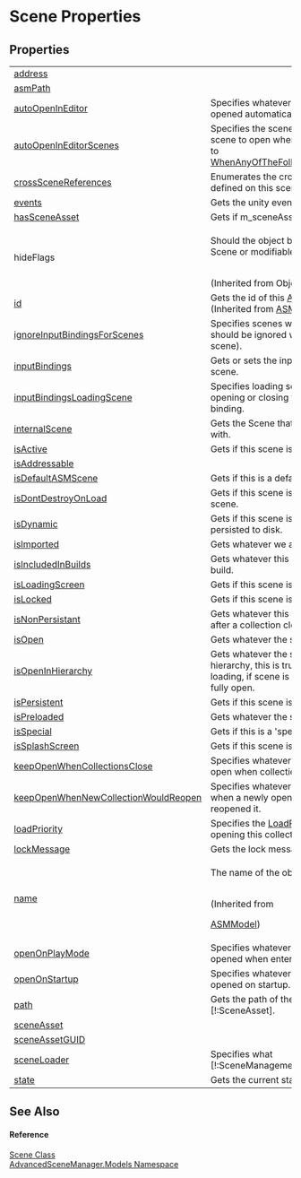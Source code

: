 # Scene Properties




## Properties
<table>
<tr>
<td><a href="P_AdvancedSceneManager_Models_Scene_address">address</a></td>
<td> </td></tr>
<tr>
<td><a href="P_AdvancedSceneManager_Models_Scene_asmPath">asmPath</a></td>
<td> </td></tr>
<tr>
<td><a href="P_AdvancedSceneManager_Models_Scene_autoOpenInEditor">autoOpenInEditor</a></td>
<td>Specifies whatever this scene should be opened automatically outside of play-mode.</td></tr>
<tr>
<td><a href="P_AdvancedSceneManager_Models_Scene_autoOpenInEditorScenes">autoOpenInEditorScenes</a></td>
<td>Specifies the scenes that should trigger this scene to open when <a href="P_AdvancedSceneManager_Models_Scene_autoOpenInEditor">autoOpenInEditor</a> is set to <a href="T_AdvancedSceneManager_Models_Enums_EditorPersistentOption">WhenAnyOfTheFollowingScenesAreOpened</a>.</td></tr>
<tr>
<td><a href="P_AdvancedSceneManager_Models_Scene_crossSceneReferences">crossSceneReferences</a></td>
<td>Enumerates the cross-scene references defined on this scene.</td></tr>
<tr>
<td><a href="P_AdvancedSceneManager_Models_Scene_events">events</a></td>
<td>Gets the unity events for this scene.</td></tr>
<tr>
<td><a href="P_AdvancedSceneManager_Models_Scene_hasSceneAsset">hasSceneAsset</a></td>
<td>Gets if m_sceneAsset has a value.</td></tr>
<tr>
<td>hideFlags</td>
<td><p>Should the object be hidden, saved with the Scene or modifiable by the user?</p><br />(Inherited from Object)</td></tr>
<tr>
<td><a href="P_AdvancedSceneManager_Models_ASMModel_id">id</a></td>
<td>Gets the id of this <a href="T_AdvancedSceneManager_Models_ASMModel">ASMModel</a>.<br />(Inherited from <a href="T_AdvancedSceneManager_Models_ASMModel">ASMModel</a>)</td></tr>
<tr>
<td><a href="P_AdvancedSceneManager_Models_Scene_ignoreInputBindingsForScenes">ignoreInputBindingsForScenes</a></td>
<td>Specifies scenes where input bindings should be ignored while open (for this scene).</td></tr>
<tr>
<td><a href="P_AdvancedSceneManager_Models_Scene_inputBindings">inputBindings</a></td>
<td>Gets or sets the input bindings for this scene.</td></tr>
<tr>
<td><a href="P_AdvancedSceneManager_Models_Scene_inputBindingsLoadingScene">inputBindingsLoadingScene</a></td>
<td>Specifies loading screen to use when opening or closing this scene using a input binding.</td></tr>
<tr>
<td><a href="P_AdvancedSceneManager_Models_Scene_internalScene">internalScene</a></td>
<td>Gets the Scene that this scene is associated with.</td></tr>
<tr>
<td><a href="P_AdvancedSceneManager_Models_Scene_isActive">isActive</a></td>
<td>Gets if this scene is currently active.</td></tr>
<tr>
<td><a href="P_AdvancedSceneManager_Models_Scene_isAddressable">isAddressable</a></td>
<td> </td></tr>
<tr>
<td><a href="P_AdvancedSceneManager_Models_Scene_isDefaultASMScene">isDefaultASMScene</a></td>
<td>Gets if this is a default ASM scene.</td></tr>
<tr>
<td><a href="P_AdvancedSceneManager_Models_Scene_isDontDestroyOnLoad">isDontDestroyOnLoad</a></td>
<td>Gets if this scene is the dontDestroyOnLoad scene.</td></tr>
<tr>
<td><a href="P_AdvancedSceneManager_Models_Scene_isDynamic">isDynamic</a></td>
<td>Gets if this scene is dynamic, it is not persisted to disk.</td></tr>
<tr>
<td><a href="P_AdvancedSceneManager_Models_Scene_isImported">isImported</a></td>
<td>Gets whatever we are tracked by AssetRef.</td></tr>
<tr>
<td><a href="P_AdvancedSceneManager_Models_Scene_isIncludedInBuilds">isIncludedInBuilds</a></td>
<td>Gets whatever this scene is included in build.</td></tr>
<tr>
<td><a href="P_AdvancedSceneManager_Models_Scene_isLoadingScreen">isLoadingScreen</a></td>
<td>Gets if this scene is a loading screen.</td></tr>
<tr>
<td><a href="P_AdvancedSceneManager_Models_Scene_isLocked">isLocked</a></td>
<td>Gets if this scene is locked.</td></tr>
<tr>
<td><a href="P_AdvancedSceneManager_Models_Scene_isNonPersistant">isNonPersistant</a></td>
<td>Gets whatever this scene will close normally after a collection closes.</td></tr>
<tr>
<td><a href="P_AdvancedSceneManager_Models_Scene_isOpen">isOpen</a></td>
<td>Gets whatever the scene is open.</td></tr>
<tr>
<td><a href="P_AdvancedSceneManager_Models_Scene_isOpenInHierarchy">isOpenInHierarchy</a></td>
<td>Gets whatever the scene is open in the hierarchy, this is true if scene is currently loading, if scene is preloaded, if scene is fully open.</td></tr>
<tr>
<td><a href="P_AdvancedSceneManager_Models_Scene_isPersistent">isPersistent</a></td>
<td>Gets if this scene is opened as persistent.</td></tr>
<tr>
<td><a href="P_AdvancedSceneManager_Models_Scene_isPreloaded">isPreloaded</a></td>
<td>Gets whatever the scene is preloaded.</td></tr>
<tr>
<td><a href="P_AdvancedSceneManager_Models_Scene_isSpecial">isSpecial</a></td>
<td>Gets if this is a 'special' scene.</td></tr>
<tr>
<td><a href="P_AdvancedSceneManager_Models_Scene_isSplashScreen">isSplashScreen</a></td>
<td>Gets if this scene is a splash screen.</td></tr>
<tr>
<td><a href="P_AdvancedSceneManager_Models_Scene_keepOpenWhenCollectionsClose">keepOpenWhenCollectionsClose</a></td>
<td>Specifies whatever this scene will remain open when collections close.</td></tr>
<tr>
<td><a href="P_AdvancedSceneManager_Models_Scene_keepOpenWhenNewCollectionWouldReopen">keepOpenWhenNewCollectionWouldReopen</a></td>
<td>Specifies whatever this will remain open when a newly opened collection would have reopened it.</td></tr>
<tr>
<td><a href="P_AdvancedSceneManager_Models_Scene_loadPriority">loadPriority</a></td>
<td>Specifies the <a href="T_AdvancedSceneManager_Models_Enums_LoadPriority">LoadPriority</a> to use when opening this collection.</td></tr>
<tr>
<td><a href="P_AdvancedSceneManager_Models_Scene_lockMessage">lockMessage</a></td>
<td>Gets the lock message for this scene.</td></tr>
<tr>
<td><a href="P_AdvancedSceneManager_Models_ASMModel_name">name</a></td>
<td><p>The name of the object.</p><br />(Inherited from <a href="T_AdvancedSceneManager_Models_ASMModel">

ASMModel</a>)</td></tr>
<tr>
<td><a href="P_AdvancedSceneManager_Models_Scene_openOnPlayMode">openOnPlayMode</a></td>
<td>Specifies whatever this scene should be opened when entering playmode.</td></tr>
<tr>
<td><a href="P_AdvancedSceneManager_Models_Scene_openOnStartup">openOnStartup</a></td>
<td>Specifies whatever this scene should be opened on startup.</td></tr>
<tr>
<td><a href="P_AdvancedSceneManager_Models_Scene_path">path</a></td>
<td>Gets the path of the associated [!:SceneAsset].</td></tr>
<tr>
<td><a href="P_AdvancedSceneManager_Models_Scene_sceneAsset">sceneAsset</a></td>
<td> </td></tr>
<tr>
<td><a href="P_AdvancedSceneManager_Models_Scene_sceneAssetGUID">sceneAssetGUID</a></td>
<td> </td></tr>
<tr>
<td><a href="P_AdvancedSceneManager_Models_Scene_sceneLoader">sceneLoader</a></td>
<td>Specifies what [!:SceneManagement.SceneLoader] to use.</td></tr>
<tr>
<td><a href="P_AdvancedSceneManager_Models_Scene_state">state</a></td>
<td>Gets the current state of the scene.</td></tr>
</table>

## See Also


#### Reference
<a href="T_AdvancedSceneManager_Models_Scene">Scene Class</a>  
<a href="N_AdvancedSceneManager_Models">AdvancedSceneManager.Models Namespace</a>  
